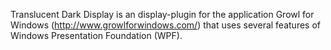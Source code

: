 Translucent Dark Display is an display-plugin for the application Growl for Windows (http://www.growlforwindows.com/) that uses several features of Windows Presentation Foundation (WPF).